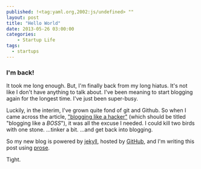 ```yaml
---
published: !<tag:yaml.org,2002:js/undefined> ""
layout: post
title: "Hello World"
date: 2013-05-26 03:00:00
categories:
    - Startup Life
tags:
  - startups
---
```


### I'm back!  

It took me long enough.  But, I'm finally back from my long hiatus.  It's not like I don't have anything to talk about.  I've been meaning to start blogging again for the longest time.  I've just been super-busy.

Luckily, in the interim, I've grown quite fond of git and Github.  So when I came across the article, ["blogging like a hacker"][1] (which should be titled "blogging like a *BOSS*"), it was all the excuse I needed.  I could kill two birds with one stone.  ...tinker a bit.  ...and get back into blogging.

So my new blog is powered by [jekyll][2], hosted by [GitHub][3], and I'm writing this post using [prose][4].

Tight.

[1]: http://tom.preston-werner.com/2008/11/17/blogging-like-a-hacker.html
[2]: http://jekyllrb.com/
[3]: http://github.com
[4]: http://prose.io/
